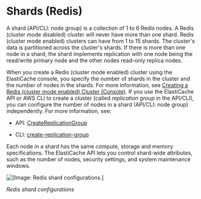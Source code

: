 # Shards \(Redis\)<a name="Shards"></a>

A shard \(API/CLI: node group\) is a collection of 1 to 6 Redis nodes\. A Redis \(cluster mode disabled\) cluster will never have more than one shard\. Redis \(cluster mode enabled\) clusters can have from 1 to 15 shards\. The cluster's data is partitioned across the cluster's shards\. If there is more than one node in a shard, the shard implements replication with one node being the read/write primary node and the other nodes read\-only replica nodes\.

When you create a Redis \(cluster mode enabled\) cluster using the ElastiCache console, you specify the number of shards in the cluster and the number of nodes in the shards\. For more information, see [Creating a Redis \(cluster mode enabled\) Cluster \(Console\)](Clusters.Create.CON.RedisCluster.md)\. If you use the ElastiCache API or AWS CLI to create a cluster \(called *replication group* in the API/CLI\), you can configure the number of nodes in a shard \(API/CLI: node group\) independently\. For more information, see: 

+ API: [CreateReplicationGroup](http://docs.aws.amazon.com/AmazonElastiCache/latest/APIReference/API_CreateReplicationGroup.html)

+ CLI: [create\-replication\-group](http://docs.aws.amazon.com/cli/latest/reference/elasticache/create-replication-group.html)

Each node in a shard has the same compute, storage and memory specifications\. The ElastiCache API lets you control shard\-wide attributes, such as the number of nodes, security settings, and system maintenance windows\.

![\[Image: Redis shard configurations.\]](http://docs.aws.amazon.com/AmazonElastiCache/latest/UserGuide/images/ElastiCacheClusters-CSN-RedisShards.png)

*Redis shard configurations*